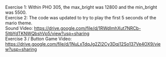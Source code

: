Exercise 1: Within PHO 305, the max_bright was 12800 and the min_bright was 5500.  
Exercise 2: The code was updated to try to play the first 5 seconds of the mario theme.  
Sound Video: https://drive.google.com/file/d/1RWdImhXut7NRCb-5ltbYdTKNWQbshVp5/view?usp=sharing  
Exercise 3 / Button Game Video: https://drive.google.com/file/d/1NuLxTdqJg2ZI2Cy3Dqj12So137Ve4OX9/view?usp=sharing  
